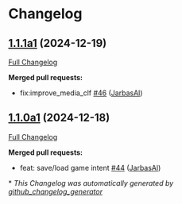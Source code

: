 # Changelog

## [1.1.1a1](https://github.com/OpenVoiceOS/ovos-ocp-pipeline-plugin/tree/1.1.1a1) (2024-12-19)

[Full Changelog](https://github.com/OpenVoiceOS/ovos-ocp-pipeline-plugin/compare/1.1.0a1...1.1.1a1)

**Merged pull requests:**

- fix:improve\_media\_clf [\#46](https://github.com/OpenVoiceOS/ovos-ocp-pipeline-plugin/pull/46) ([JarbasAl](https://github.com/JarbasAl))

## [1.1.0a1](https://github.com/OpenVoiceOS/ovos-ocp-pipeline-plugin/tree/1.1.0a1) (2024-12-18)

[Full Changelog](https://github.com/OpenVoiceOS/ovos-ocp-pipeline-plugin/compare/1.0.11...1.1.0a1)

**Merged pull requests:**

- feat: save/load game intent [\#44](https://github.com/OpenVoiceOS/ovos-ocp-pipeline-plugin/pull/44) ([JarbasAl](https://github.com/JarbasAl))



\* *This Changelog was automatically generated by [github_changelog_generator](https://github.com/github-changelog-generator/github-changelog-generator)*

